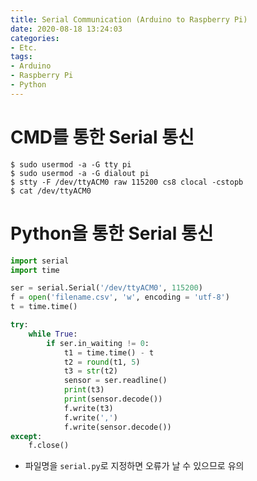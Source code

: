 ```yaml
---
title: Serial Communication (Arduino to Raspberry Pi)
date: 2020-08-18 13:24:03
categories:
- Etc.
tags:
- Arduino
- Raspberry Pi
- Python
---
```

# CMD를 통한 Serial 통신

```shell
$ sudo usermod -a -G tty pi
$ sudo usermod -a -G dialout pi
$ stty -F /dev/ttyACM0 raw 115200 cs8 clocal -cstopb
$ cat /dev/ttyACM0
```

<!-- More -->

# Python을 통한 Serial 통신

~~~Python ser.py
import serial
import time

ser = serial.Serial('/dev/ttyACM0', 115200)
f = open('filename.csv', 'w', encoding = 'utf-8')
t = time.time()

try:
    while True:
        if ser.in_waiting != 0:
            t1 = time.time() - t
            t2 = round(t1, 5)
            t3 = str(t2)
            sensor = ser.readline()
            print(t3)
            print(sensor.decode())
            f.write(t3)
            f.write(',')
            f.write(sensor.decode())
except:
    f.close()
~~~

+ 파일명을 `serial.py`로 지정하면 오류가 날 수 있으므로 유의
